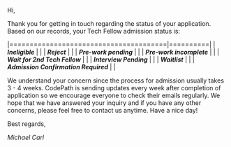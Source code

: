 Hi,

Thank you for getting in touch regarding the status of your application.  Based on our records, your Tech Fellow admission status is:


|=======================================|==========|
| ***Ineligible***                      |          |
| ***Reject***                          |          |
| ***Pre-work pending***                |          |
| ***Pre-work incomplete***             |          |
| ***Wait for 2nd Tech Fellow***        |          |
| ***Interview Pending***               |          |
| ***Waitlist***                        |          |
| ***Admission Confirmation Required*** |          |

We understand your concern since the process for admission usually takes 3 - 4 weeks. CodePath is sending updates every week after completion of application so we encourage everyone to check their emails regularly. We hope that we have answered your inquiry and if you have any other concerns, please feel free to contact us anytime. Have a nice day!

Best regards,

*Michael Carl*

